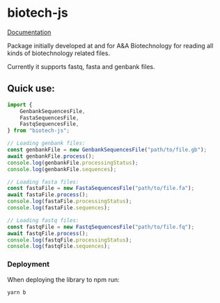 # biotech-js

[Documentation](https://biotech-js.cyber-man.pl/)

Package initially developed at and for A&amp;A Biotechnology for reading all kinds of biotechnology related files.

Currently it supports fastq, fasta and genbank files.

## Quick use:

```typescript
import {
	GenbankSequencesFile,
	FastaSequencesFile,
	FastqSequencesFile,
} from "biotech-js";

// Loading genbank files:
const genbankFile = new GenbankSequencesFile("path/to/file.gb");
await genbankFile.process();
console.log(genbankFile.processingStatus);
console.log(genbankFile.sequences);

// Loading fasta files:
const fastaFile = new FastaSequencesFile("path/to/file.fa");
await fastaFile.process();
console.log(fastaFile.processingStatus);
console.log(fastaFile.sequences);

// Loading fastq files:
const fastqFile = new FastqSequencesFile("path/to/file.fq");
await fastqFile.process();
console.log(fastqFile.processingStatus);
console.log(fastqFile.sequences);
```

### Deployment

When deploying the library to npm run:

```bash
yarn b
```
